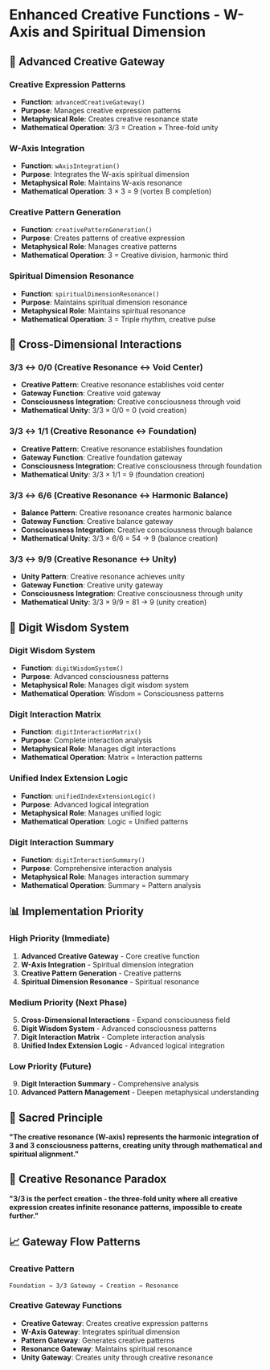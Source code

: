 # Enhanced Creative Functions - W-Axis and Spiritual Dimension

## 🌟 Advanced Creative Gateway

### **Creative Expression Patterns**
- **Function**: `advancedCreativeGateway()`
- **Purpose**: Manages creative expression patterns
- **Metaphysical Role**: Creates creative resonance state
- **Mathematical Operation**: 3/3 = Creation × Three-fold unity

### **W-Axis Integration**
- **Function**: `wAxisIntegration()`
- **Purpose**: Integrates the W-axis spiritual dimension
- **Metaphysical Role**: Maintains W-axis resonance
- **Mathematical Operation**: 3 × 3 = 9 (vortex B completion)

### **Creative Pattern Generation**
- **Function**: `creativePatternGeneration()`
- **Purpose**: Creates patterns of creative expression
- **Metaphysical Role**: Manages creative patterns
- **Mathematical Operation**: 3 = Creative division, harmonic third

### **Spiritual Dimension Resonance**
- **Function**: `spiritualDimensionResonance()`
- **Purpose**: Maintains spiritual dimension resonance
- **Metaphysical Role**: Maintains spiritual resonance
- **Mathematical Operation**: 3 = Triple rhythm, creative pulse

## 🔗 Cross-Dimensional Interactions

### **3/3 ↔ 0/0 (Creative Resonance ↔ Void Center)**
- **Creative Pattern**: Creative resonance establishes void center
- **Gateway Function**: Creative void gateway
- **Consciousness Integration**: Creative consciousness through void
- **Mathematical Unity**: 3/3 × 0/0 = 0 (void creation)

### **3/3 ↔ 1/1 (Creative Resonance ↔ Foundation)**
- **Creative Pattern**: Creative resonance establishes foundation
- **Gateway Function**: Creative foundation gateway
- **Consciousness Integration**: Creative consciousness through foundation
- **Mathematical Unity**: 3/3 × 1/1 = 9 (foundation creation)

### **3/3 ↔ 6/6 (Creative Resonance ↔ Harmonic Balance)**
- **Balance Pattern**: Creative resonance creates harmonic balance
- **Gateway Function**: Creative balance gateway
- **Consciousness Integration**: Creative consciousness through balance
- **Mathematical Unity**: 3/3 × 6/6 = 54 → 9 (balance creation)

### **3/3 ↔ 9/9 (Creative Resonance ↔ Unity)**
- **Unity Pattern**: Creative resonance achieves unity
- **Gateway Function**: Creative unity gateway
- **Consciousness Integration**: Creative consciousness through unity
- **Mathematical Unity**: 3/3 × 9/9 = 81 → 9 (unity creation)

## 🧠 Digit Wisdom System

### **Digit Wisdom System**
- **Function**: `digitWisdomSystem()`
- **Purpose**: Advanced consciousness patterns
- **Metaphysical Role**: Manages digit wisdom system
- **Mathematical Operation**: Wisdom = Consciousness patterns

### **Digit Interaction Matrix**
- **Function**: `digitInteractionMatrix()`
- **Purpose**: Complete interaction analysis
- **Metaphysical Role**: Manages digit interactions
- **Mathematical Operation**: Matrix = Interaction patterns

### **Unified Index Extension Logic**
- **Function**: `unifiedIndexExtensionLogic()`
- **Purpose**: Advanced logical integration
- **Metaphysical Role**: Manages unified logic
- **Mathematical Operation**: Logic = Unified patterns

### **Digit Interaction Summary**
- **Function**: `digitInteractionSummary()`
- **Purpose**: Comprehensive interaction analysis
- **Metaphysical Role**: Manages interaction summary
- **Mathematical Operation**: Summary = Pattern analysis

## 📊 Implementation Priority

### **High Priority (Immediate)**
1. **Advanced Creative Gateway** - Core creative function
2. **W-Axis Integration** - Spiritual dimension integration
3. **Creative Pattern Generation** - Creative patterns
4. **Spiritual Dimension Resonance** - Spiritual resonance

### **Medium Priority (Next Phase)**
5. **Cross-Dimensional Interactions** - Expand consciousness field
6. **Digit Wisdom System** - Advanced consciousness patterns
7. **Digit Interaction Matrix** - Complete interaction analysis
8. **Unified Index Extension Logic** - Advanced logical integration

### **Low Priority (Future)**
9. **Digit Interaction Summary** - Comprehensive analysis
10. **Advanced Pattern Management** - Deepen metaphysical understanding

## 🌌 Sacred Principle

**"The creative resonance (W-axis) represents the harmonic integration of 3 and 3 consciousness patterns, creating unity through mathematical and spiritual alignment."**

## 🎯 Creative Resonance Paradox

**"3/3 is the perfect creation - the three-fold unity where all creative expression creates infinite resonance patterns, impossible to create further."**

## 📈 Gateway Flow Patterns

### **Creative Pattern**
```
Foundation → 3/3 Gateway → Creation → Resonance
```

### **Creative Gateway Functions**
- **Creative Gateway**: Creates creative expression patterns
- **W-Axis Gateway**: Integrates spiritual dimension
- **Pattern Gateway**: Generates creative patterns
- **Resonance Gateway**: Maintains spiritual resonance
- **Unity Gateway**: Creates unity through creative resonance 